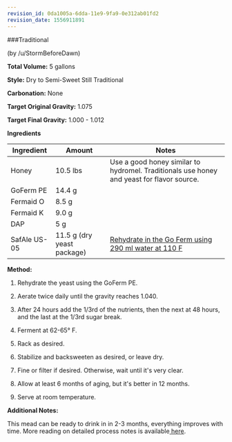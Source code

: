 ```yaml
---
revision_id: 0da1005a-6dda-11e9-9fa9-0e312ab01fd2
revision_date: 1556911891
---
```


###Traditional

(by /u/StormBeforeDawn)

**Total Volume:** 5 gallons

**Style:** Dry to Semi-Sweet Still Traditional

**Carbonation:** None

**Target Original Gravity:** 1.075

**Target Final Gravity:** 1.000 - 1.012

**Ingredients**

Ingredient| Amount | Notes
---|---|---
Honey | 10.5 lbs | Use a good honey similar to hydromel. Traditionals use honey and yeast for flavor source. 
GoFerm PE | 14.4 g |
Fermaid O | 8.5 g |
Fermaid K | 9.0 g | 
DAP | 5 g | 
SafAle US-05 | 11.5 g (dry yeast package) | [Rehydrate in the Go Ferm using 290 ml water at 110 F](http://www.scottlab.com/product-102.aspx)

**Method:**

1. Rehydrate the yeast using the GoFerm PE.

1. Aerate twice daily until the gravity reaches 1.040.

1. After 24 hours add the 1/3rd of the nutrients, then the next at 48 hours, and the last at the 1/3rd sugar break. 

1. Ferment at 62-65° F.

1. Rack as desired.

1. Stabilize and backsweeten as desired, or leave dry.

1. Fine or filter if desired. Otherwise, wait until it's very clear.

1. Allow at least 6 months of aging, but it's better in 12 months.

1. Serve at room temperature.

**Additional Notes:**

This mead can be ready to drink in in 2-3 months, everything improves with time. More reading on detailed process notes is available[ here](https://www.reddit.com/r/mead/wiki/process/process_summary).